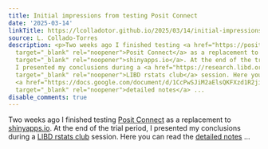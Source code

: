 ```yaml
---
title: Initial impressions from testing Posit Connect
date: '2025-03-14'
linkTitle: https://lcolladotor.github.io/2025/03/14/initial-impressions-from-testing-posit-connect/
source: L. Collado-Torres
description: <p>Two weeks ago I finished testing <a href="https://posit.co/products/enterprise/connect/"
  target="_blank" rel="noopener">Posit Connect</a> as a replacement to <a href="https://www.shinyapps.io/"
  target="_blank" rel="noopener">shinyapps.io</a>. At the end of the trial period,
  I presented my conclusions during a <a href="https://research.libd.org/rstatsclub/"
  target="_blank" rel="noopener">LIBD rstats club</a> session. Here you can read the
  <a href="https://docs.google.com/document/d/1CcPwSJiM2aElsQKFXzd1R2jih-Cc6NR5E1MQ_9mYAqA/edit?usp=sharing"
  target="_blank" rel="noopener">detailed notes</a> ...
disable_comments: true
---
```

<p>Two weeks ago I finished testing <a href="https://posit.co/products/enterprise/connect/" target="_blank" rel="noopener">Posit Connect</a> as a replacement to <a href="https://www.shinyapps.io/" target="_blank" rel="noopener">shinyapps.io</a>. At the end of the trial period, I presented my conclusions during a <a href="https://research.libd.org/rstatsclub/" target="_blank" rel="noopener">LIBD rstats club</a> session. Here you can read the <a href="https://docs.google.com/document/d/1CcPwSJiM2aElsQKFXzd1R2jih-Cc6NR5E1MQ_9mYAqA/edit?usp=sharing" target="_blank" rel="noopener">detailed notes</a> ...